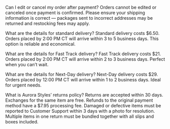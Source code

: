 Can I edit or cancel my order after payment?
Orders cannot be edited or canceled once payment is confirmed. Please ensure your shipping information is correct — packages sent to incorrect addresses may be returned and restocking fees may apply.

What are the details for standard delivery?
Standard delivery costs $6.50. Orders placed by 2:00 PM CT will arrive within 3 to 5 business days. This option is reliable and economical.

What are the details for Fast Track delivery?
Fast Track delivery costs $21. Orders placed by 2:00 PM CT will arrive within 2 to 3 business days. Perfect when you can’t wait.

What are the details for Next-Day delivery?
Next-Day delivery costs $29. Orders placed by 12:00 PM CT will arrive within 1 to 2 business days. Ideal for urgent needs.

What is Aurora Styles’ returns policy?
Returns are accepted within 30 days. Exchanges for the same item are free. Refunds to the original payment method have a $7.95 processing fee. Damaged or defective items must be reported to Customer Support within 3 days with a photo for resolution. Multiple items in one return must be bundled together with all slips and boxes included.


